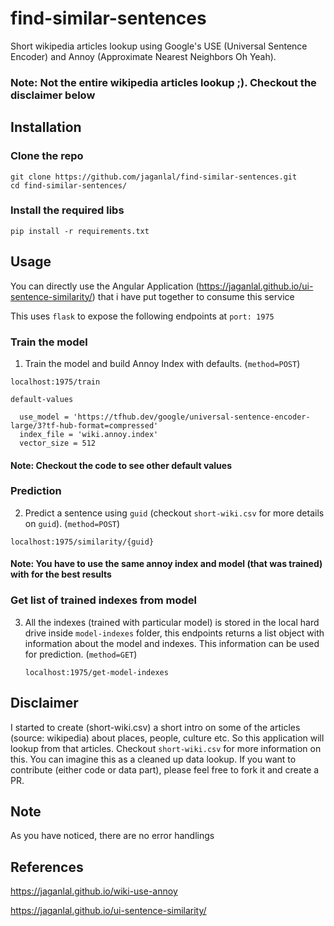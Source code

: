 # find-similar-sentences
Short wikipedia articles lookup using Google's USE (Universal Sentence Encoder) and Annoy (Approximate Nearest Neighbors Oh Yeah).

### Note: Not the entire wikipedia articles lookup ;). Checkout the disclaimer below

## Installation

### Clone the repo
```
git clone https://github.com/jaganlal/find-similar-sentences.git
cd find-similar-sentences/
```

### Install the required libs
```
pip install -r requirements.txt
```

## Usage

You can directly use the Angular Application (https://jaganlal.github.io/ui-sentence-similarity/) that i have put together to consume this service

This uses `flask` to expose the following endpoints at `port: 1975`

### Train the model
1. Train the model and build Annoy Index with defaults. (`method=POST`)

`localhost:1975/train`

`default-values`
```
  use_model = 'https://tfhub.dev/google/universal-sentence-encoder-large/3?tf-hub-format=compressed'
  index_file = 'wiki.annoy.index'
  vector_size = 512
```
#### Note: Checkout the code to see other default values

### Prediction
2. Predict a sentence using `guid` (checkout `short-wiki.csv` for more details on `guid`).  (`method=POST`)

  `localhost:1975/similarity/{guid}`

#### Note: You have to use the same annoy index and model (that was trained) with for the best results

### Get list of trained indexes from model
3. All the indexes (trained with particular model) is stored in the local hard drive inside `model-indexes` folder, this endpoints returns a list object with information about the model and indexes. This information can be used for prediction. (`method=GET`)

    `localhost:1975/get-model-indexes`

## Disclaimer
I started to create (short-wiki.csv) a short intro on some of the articles (source: wikipedia) about places, people, culture etc. So this application will lookup from that articles. Checkout `short-wiki.csv` for more information on this. You can imagine this as a cleaned up data lookup. If you want to contribute (either code or data part), please feel free to fork it and create a PR.

## Note
As you have noticed, there are no error handlings

## References
https://jaganlal.github.io/wiki-use-annoy

https://jaganlal.github.io/ui-sentence-similarity/
